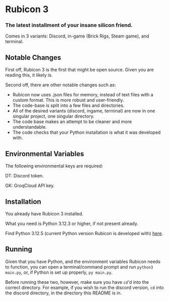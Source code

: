 # Rubicon 3
### The latest installment of your insane silicon friend.
Comes in 3 variants: Discord, in-game (Brick Rigs, Steam game), and terminal.

## Notable Changes
First off, Rubicon 3 is the first that might be open source. Given you are reading this, it likely is.

Second off, there are other notable changes such as:
- Rubicon now uses .json files for memory, instead of text files with a custom format. This is more robust and user-friendly.
- The code-base is split into a few files and directories.
- All of the desired variants (discord, ingame, terminal) are now in one singular project, one singular directory.
- The code base makes an attempt to be cleaner and more understandable.
- The code checks that your Python installation is what it was developed with.

## Environmental Variables
The following environmental keys are required:

DT: Discord token.

GK: GroqCloud API key.

## Installation
You already have Rubicon 3 installed.

What you need is Python 3.12.3 or higher, if not present already.

Find Python 3.12.5 (current Python version Rubicon is developed with) [here](https://www.python.org/downloads/release/python-3125/).

## Running
Given that you have Python, and the environment variables Rubicon needs to function, you can open a terminal/command prompt and run `python3 main.py`, or, if Python is set up properly,
`py main.py`.

Before running these two, however, make sure you have `cd`'d into the correct directory. For example, if you wish to run the discord version, `cd` into the discord directory, in the
directory this README is in.